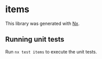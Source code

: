 # items

This library was generated with [Nx](https://nx.dev).

## Running unit tests

Run `nx test items` to execute the unit tests.
